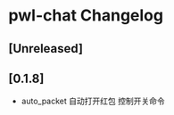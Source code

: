 <!-- Keep a Changelog guide -> https://keepachangelog.com -->

# pwl-chat Changelog

## [Unreleased]

## [0.1.8]
- auto_packet 自动打开红包 控制开关命令